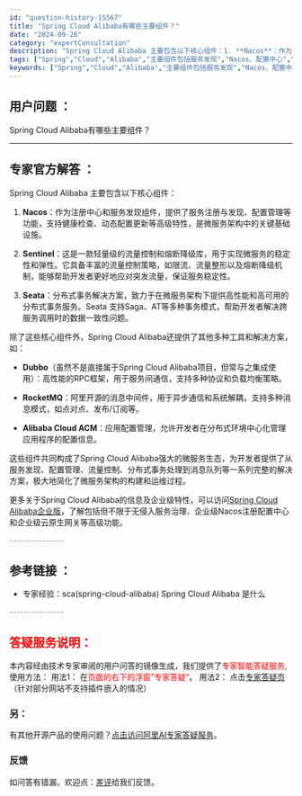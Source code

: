 ```yaml
---
id: "question-history-15567"
title: "Spring Cloud Alibaba有哪些主要组件？"
date: "2024-09-26"
category: "expertConsultation"
description: "Spring Cloud Alibaba 主要包含以下核心组件：1. **Nacos**：作为注册中心和服务发现组件，提供了服务注册与发现、配置管理等功能，支持健康检查、动态配置更新等高级特性，是微服务架构中的关键基础设施。2. **Sentinel**：这是一款轻量级的流量控制和熔断降级库，用于实"
tags: ["Spring","Cloud","Alibaba","主要组件包括服务发现","Nacos、配置中心","Config","Server、分布式事务"]
keywords: ["Spring","Cloud","Alibaba","主要组件包括服务发现","Nacos、配置中心","Config","Server、分布式事务"]
---
```


## 用户问题 ： 
 Spring Cloud Alibaba有哪些主要组件？  

---------------
## 专家官方解答 ：

Spring Cloud Alibaba 主要包含以下核心组件：

1. **Nacos**：作为注册中心和服务发现组件，提供了服务注册与发现、配置管理等功能，支持健康检查、动态配置更新等高级特性，是微服务架构中的关键基础设施。

2. **Sentinel**：这是一款轻量级的流量控制和熔断降级库，用于实现微服务的稳定性和弹性。它具备丰富的流量控制策略，如限流、流量整形以及熔断降级机制，能够帮助开发者更好地应对突发流量，保证服务稳定性。

3. **Seata**：分布式事务解决方案，致力于在微服务架构下提供高性能和高可用的分布式事务服务。Seata 支持Saga、AT等多种事务模式，帮助开发者解决跨服务调用时的数据一致性问题。

除了这些核心组件外，Spring Cloud Alibaba还提供了其他多种工具和解决方案，如：

- **Dubbo**（虽然不是直接属于Spring Cloud Alibaba项目，但常与之集成使用）：高性能的RPC框架，用于服务间通信，支持多种协议和负载均衡策略。

- **RocketMQ**：阿里开源的消息中间件，用于异步通信和系统解耦，支持多种消息模式，如点对点、发布/订阅等。

- **Alibaba Cloud ACM**：应用配置管理，允许开发者在分布式环境中心化管理应用程序的配置信息。

这些组件共同构成了Spring Cloud Alibaba强大的微服务生态，为开发者提供了从服务发现、配置管理、流量控制、分布式事务处理到消息队列等一系列完整的解决方案，极大地简化了微服务架构的构建和运维过程。

更多关于Spring Cloud Alibaba的信息及企业级特性，可以访问[Spring Cloud Alibaba企业版](https://www.aliyun.com/product/aliware/mse?spm=sca-website.topbar.0.0.0)，了解包括但不限于无侵入服务治理、企业级Nacos注册配置中心和企业级云原生网关等高级功能。


<font color="#949494">---------------</font> 


## 参考链接 ：

* 专家经验：sca(spring-cloud-alibaba) Spring Cloud Alibaba 是什么 


 <font color="#949494">---------------</font> 
 


## <font color="#FF0000">答疑服务说明：</font> 

本内容经由技术专家审阅的用户问答的镜像生成，我们提供了<font color="#FF0000">专家智能答疑服务</font>,使用方法：
用法1： 在<font color="#FF0000">页面的右下的浮窗”专家答疑“</font>。
用法2： 点击[专家答疑页](https://answer.opensource.alibaba.com/docs/intro)（针对部分网站不支持插件嵌入的情况）
### 另：


有其他开源产品的使用问题？[点击访问阿里AI专家答疑服务](https://answer.opensource.alibaba.com/docs/intro)。
### 反馈
如问答有错漏，欢迎点：[差评](https://ai.nacos.io/user/feedbackByEnhancerGradePOJOID?enhancerGradePOJOId=17057)给我们反馈。
